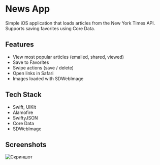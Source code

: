 # News App

Simple iOS application that loads articles from the New York Times API.  
Supports saving favorites using Core Data.

## Features
- View most popular articles (emailed, shared, viewed)
- Save to Favorites
- Swipe actions (save / delete)
- Open links in Safari
- Images loaded with SDWebImage

## Tech Stack
- Swift, UIKit
- Alamofire
- SwiftyJSON
- Core Data
- SDWebImage

## Screenshots
![Скриншот](Simulator%20Screenshot%20-%20iPhone%2016%20-%202025-09-10%20at%2003.56.39.png)
